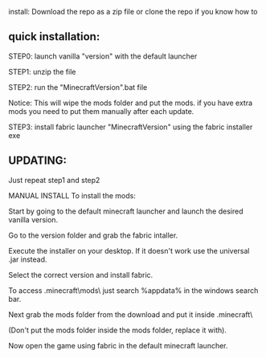 install: Download the repo as a zip file or clone the repo if you know how to


quick installation:
-
STEP0: launch vanilla "version" with the default launcher

STEP1: unzip the file

STEP2: run the "MinecraftVersion".bat file

Notice: This will wipe the mods folder and put the mods. if you have extra mods you need to put them manually after each update.

STEP3: install fabric launcher "MinecraftVersion" using the fabric installer exe


UPDATING:
-
Just repeat step1 and step2

MANUAL INSTALL
To install the mods:

Start by going to the default minecraft launcher and launch the desired vanilla version.

Go to the version folder and grab the fabric intaller.

Execute the installer on your desktop. If it doesn't work use the universal .jar instead.

Select the correct version and install fabric.

To access \.minecraft\mods\ just search %appdata% in the windows search bar.

Next grab the mods folder from the download and put it inside \.minecraft\

(Don't put the mods folder inside the mods folder, replace it with).

Now open the game using fabric in the default minecraft launcher.

